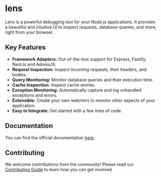 # lens

Lens is a powerful debugging tool for your Node.js applications. It provides a beautiful and intuitive UI to inspect requests, database queries, and more, right from your browser.

## Key Features

- **Framework Adapters:** Out-of-the-box support for Express, Fastify, NestJs and AdonisJS.
- **Request Inspection:** Inspect incoming requests, their headers, and bodies.
- **Query Monitoring:** Monitor database queries and their execution time.
- **Cache Inspection:** Inspect cache entries.
- **Exception Monitoring:** Automatically capture and log unhandled exceptions and errors.
- **Extensible:** Create your own watchers to monitor other aspects of your application.
- **Easy to Integrate:** Get started with a few lines of code.

## Documentation

You can find the official documentation [here](https://lensjs.vercel.app/).

## Contributing

We welcome contributions from the community! Please read our [Contributing Guide](packages/docs/contributing/dev-setup.md) to learn how you can get involved.

